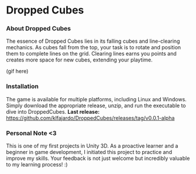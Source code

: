 # Dropped Cubes
### About Dropped Cubes

The essence of Dropped Cubes lies in its falling cubes and line-clearing mechanics. As cubes fall from the top, your task is to rotate and position them to complete lines on the grid. Clearing lines earns you points and creates more space for new cubes, extending your playtime.

(gif here)

### Installation

The game is available for multiple platforms, including Linux and Windows. Simply download the appropriate release, unzip, and run the executable to dive into DroppedCubes.
**Last release:** https://github.com/klfajardo/DroppedCubes/releases/tag/v0.0.1-alpha

### Personal Note <3

This is one of my first projects in Unity 3D. As a proactive learner and a beginner in game development, I initiated this project to practice and improve my skills. Your feedback is not just welcome but incredibly valuable to my learning process! :)
